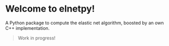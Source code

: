 # Welcome to elnetpy!

A Python package to compute the elastic net algorithm, boosted by an own C++ implementation.

> Work in progress!
